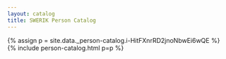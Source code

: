 ```yaml
---
layout: catalog
title: SWERIK Person Catalog
---
```

{% assign p = site.data._person-catalog.i-HitFXnrRD2jnoNbwEi6wQE %}
{% include person-catalog.html p=p %}

